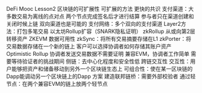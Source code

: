 DeFi Mooc Lesson2
区块链的可扩展性
可扩展的方法
更快的共识
支付渠道：大多数交易为离线的点对点
两个节点完成签名后才进行结算
参与者只在渠道创建和关闭时候上链
双向渠道也是可能的
支付网络：多个双向的支付渠道
Layer2方法：打包多笔交易
以太坊Rollup扩容（SNARK隐私证明）
zkRollup
从或向第2层转移资产
ZKEVM
数据可用性
zkSync：将所有交易摘要存储在L1
zkPorter：将交易数据存储在一个新的链上
客户可以选择协调者如何存储其账户资产
Optimistic Rollup
协调者发送交易数据不需要证明
兼容EVM，协调者工作简单
需要等待验证者的挑战期间
侧链：去中心化程度和安全性低
跨链交互性
交互性：用户能够把资产和储备移动到另外一个区块链生态上
可组合性：使在某一区块链的Dapp能调动另一个区块链上的Dapp
方案
建造联邦链桥：需要外部校验者
通过轻节点：在两个兼容EVM的链上放两个轻节点